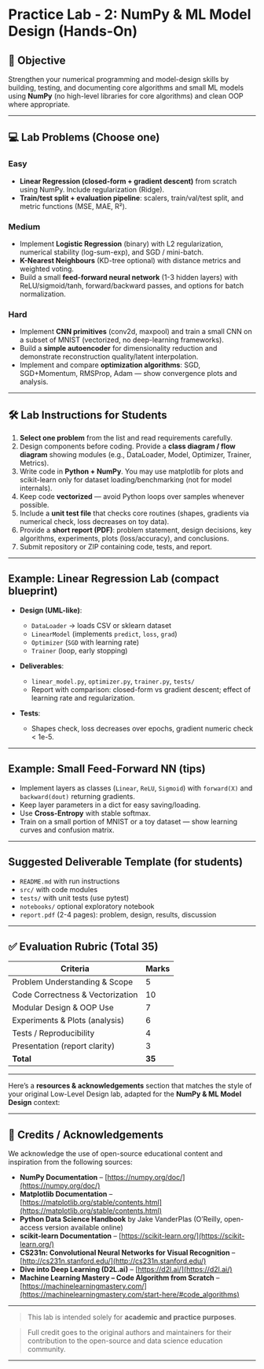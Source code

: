 # Practice Lab - 2: NumPy & ML Model Design (Hands-On)

## 🎯 Objective

Strengthen your numerical programming and model-design skills by building, testing, and documenting core algorithms and small ML models using **NumPy** (no high-level libraries for core algorithms) and clean OOP where appropriate.

---

## 💻 Lab Problems (Choose **one**)

### Easy

* **Linear Regression (closed-form + gradient descent)** from scratch using NumPy. Include regularization (Ridge).
* **Train/test split + evaluation pipeline**: scalers, train/val/test split, and metric functions (MSE, MAE, R²).

### Medium

* Implement **Logistic Regression** (binary) with L2 regularization, numerical stability (log-sum-exp), and SGD / mini-batch.
* **K-Nearest Neighbours** (KD-tree optional) with distance metrics and weighted voting.
* Build a small **feed-forward neural network** (1-3 hidden layers) with ReLU/sigmoid/tanh, forward/backward passes, and options for batch normalization.

### Hard

* Implement **CNN primitives** (conv2d, maxpool) and train a small CNN on a subset of MNIST (vectorized, no deep-learning frameworks).
* Build a **simple autoencoder** for dimensionality reduction and demonstrate reconstruction quality/latent interpolation.
* Implement and compare **optimization algorithms**: SGD, SGD+Momentum, RMSProp, Adam — show convergence plots and analysis.

---

## 🛠️ Lab Instructions for Students

1. **Select one problem** from the list and read requirements carefully.
2. Design components before coding. Provide a **class diagram / flow diagram** showing modules (e.g., DataLoader, Model, Optimizer, Trainer, Metrics).
3. Write code in **Python + NumPy**. You may use matplotlib for plots and scikit-learn only for dataset loading/benchmarking (not for model internals).
4. Keep code **vectorized** — avoid Python loops over samples whenever possible.
5. Include a **unit test file** that checks core routines (shapes, gradients via numerical check, loss decreases on toy data).
6. Provide a **short report (PDF)**: problem statement, design decisions, key algorithms, experiments, plots (loss/accuracy), and conclusions.
7. Submit repository or ZIP containing code, tests, and report.

---

## Example: Linear Regression Lab (compact blueprint)

* **Design (UML-like)**:

  * `DataLoader` → loads CSV or sklearn dataset
  * `LinearModel` (implements `predict`, `loss`, `grad`)
  * `Optimizer` (`SGD` with learning rate)
  * `Trainer` (loop, early stopping)
* **Deliverables**:

  * `linear_model.py`, `optimizer.py`, `trainer.py`, `tests/`
  * Report with comparison: closed-form vs gradient descent; effect of learning rate and regularization.
* **Tests**:

  * Shapes check, loss decreases over epochs, gradient numeric check < 1e-5.

---

## Example: Small Feed-Forward NN (tips)

* Implement layers as classes (`Linear`, `ReLU`, `Sigmoid`) with `forward(X)` and `backward(dout)` returning gradients.
* Keep layer parameters in a dict for easy saving/loading.
* Use **Cross-Entropy** with stable softmax.
* Train on a small portion of MNIST or a toy dataset — show learning curves and confusion matrix.

---

## Suggested Deliverable Template (for students)

* `README.md` with run instructions
* `src/` with code modules
* `tests/` with unit tests (use pytest)
* `notebooks/` optional exploratory notebook
* `report.pdf` (2-4 pages): problem, design, results, discussion

---

## ✅ Evaluation Rubric (Total 35)

| Criteria                         | Marks  |
| -------------------------------- | ------ |
| Problem Understanding & Scope    | 5      |
| Code Correctness & Vectorization | 10     |
| Modular Design & OOP Use         | 7      |
| Experiments & Plots (analysis)   | 6      |
| Tests / Reproducibility          | 4      |
| Presentation (report clarity)    | 3      |
| **Total**                        | **35** |

---

Here’s a **resources & acknowledgements** section that matches the style of your original Low-Level Design lab, adapted for the **NumPy & ML Model Design** context:

---

## 🙏 **Credits / Acknowledgements**

We acknowledge the use of open-source educational content and inspiration from the following sources:


* **NumPy Documentation** – [https://numpy.org/doc/](https://numpy.org/doc/)
* **Matplotlib Documentation** – [https://matplotlib.org/stable/contents.html](https://matplotlib.org/stable/contents.html)
* **Python Data Science Handbook** by Jake VanderPlas (O’Reilly, open-access version available online)
* **scikit-learn Documentation** – [https://scikit-learn.org/](https://scikit-learn.org/)
* **CS231n: Convolutional Neural Networks for Visual Recognition** – [http://cs231n.stanford.edu/](http://cs231n.stanford.edu/)
* **Dive into Deep Learning (D2L.ai)** – [https://d2l.ai/](https://d2l.ai/)
* **Machine Learning Mastery – Code Algorithm from Scratch** – [https://machinelearningmastery.com/](https://machinelearningmastery.com/start-here/#code_algorithms)

---

> This lab is intended solely for **academic and practice purposes**.

> Full credit goes to the original authors and maintainers for their contribution to the open-source and data science education community.

---